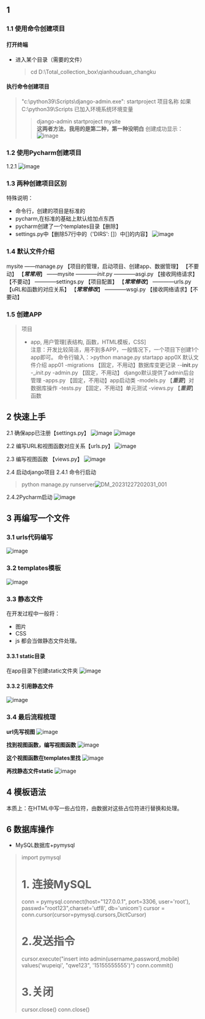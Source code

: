 ## 1 
### 1.1 使用命令创建项目
#### 打开终端
* 进入某个目录（需要的文件）
  >cd D:\Total_collection_box\qianhouduan_changku
#### 执行命令创建项目
>"c:\python39\Scripts\django-admin.exe": startproject 项目名称
>如果 C:\python39\Scripts 已加入环境系统环境变量
>> django-admin startproject mysite  
**这两者方法，我用的是第二种，第一种没明白**
创建成功显示：
![image](https://github.com/Maker-IoT-one/SCT-ZhuChengWei/assets/150048050/797d5fe6-2f95-4db0-a511-9c8bf8f8ea6b)


### 1.2 使用Pycharm创建项目
1.2.1 ![image](https://github.com/Maker-IoT-one/SCT-ZhuChengWei/assets/150048050/a887546f-248a-435f-9584-7977609b4bee)


### 1.3 两种创建项目区别
特殊说明：
* 命令行，创建的项目是标准的
* pycharm,在标准的基础上默认给加点东西
 * pycharm创建了一个templates目录【删除】
 * settings.py中【删除57行中的（'DIRS': []）中[]的内容】 
![image](https://github.com/Maker-IoT-one/SCT-ZhuChengWei/assets/150048050/fd4ffe75-cfae-4f45-b986-b727ef98ae8a)


### 1.4 默认文件介绍
mysite
——manage.py                  【项目的管理，启动项目、创建app、数据管理】 【不要动】  【***常常用***】
——mysite
————_init_.py
————asgi.py                  【接收网络请求】  【不要动】
————settings.py            【项目配置】                         【***常常修改***】
————urls.py                   【uRL和函数的对应关系】     【***常常修改***】
————wsgi.py                  【接收网络请求】【不要动】


### 1.5 创建APP 
>项目
>- app, 用户管理[表结构, 函数，HTML模板，CSS]  
注意：开发比较简洁，用不到多APP，一般情况下，一个项目下创建1个app即可。
命令行输入：>python manage.py startapp app0X
默认文件介绍
app01
-migrations      【固定，不用动】数据库变更记录
--__init__.py
-__init_.py
-admin.py        【固定，不用动】 django默认提供了admin后台管理
-apps.py          【固定，不用动】app启动类
-models.py      【***重要***】对数据库操作
-tests.py          【固定，不用动】单元测试
-views.py         【***重要***】函数


## 2 快速上手
2.1 确保app已注册【settings.py】
![image](https://github.com/Maker-IoT-one/SCT-ZhuChengWei/assets/150048050/c784394c-4209-4ce1-bd53-d2816199d59f)
![image](https://github.com/Maker-IoT-one/SCT-ZhuChengWei/assets/150048050/09439513-f0ed-4097-8adc-dfa946e3f6ca)

2.2 编写URL和视图函数对应关系【urls.py】
![image](https://github.com/Maker-IoT-one/SCT-ZhuChengWei/assets/150048050/40f21c79-d929-459a-a93d-4d17ecf64caf)

2.3 编写视图函数 【views.py】
![image](https://github.com/Maker-IoT-one/SCT-ZhuChengWei/assets/150048050/75a67e45-d538-4e83-aad1-4e55e1a9b86c)

2.4 启动django项目
2.4.1 命令行启动
>python manage.py runserver![DM_20231227202031_001](https://github.com/Maker-IoT-one/SCT-ZhuChengWei/assets/150048050/30be48b0-c9cf-47a4-8ad1-3b35a851fbe7)

2.4.2Pycharm启动
![image](https://github.com/Maker-IoT-one/SCT-ZhuChengWei/assets/150048050/d5651120-946c-4f5a-8a94-b6bad3b3fc78)


## 3 再编写一个文件
### 3.1 urls代码编写
![image](https://github.com/Maker-IoT-one/SCT-ZhuChengWei/assets/150048050/5106aeb6-d201-4235-a51d-6f315bb1270e)

### 3.2 templates模板
![image](https://github.com/Maker-IoT-one/SCT-ZhuChengWei/assets/150048050/ddf3d46d-9c43-47ae-b153-bb75c1edde67)

### 3.3 静态文件
在开发过程中一般将：
+ 图片
+ CSS
+ js
都会当做静态文件处理。


#### 3.3.1 static目录
在app目录下创建static文件夹
![image](https://github.com/Maker-IoT-one/SCT-ZhuChengWei/assets/150048050/e78b9e6d-4654-4bb2-9c26-19809bda5e51)

#### 3.3.2 引用静态文件
![image](https://github.com/Maker-IoT-one/SCT-ZhuChengWei/assets/150048050/2dea05c8-6351-4e88-b1fd-69fdeb865871)

### 3.4 最后流程梳理
**url先写视图**
![image](https://github.com/Maker-IoT-one/SCT-ZhuChengWei/assets/150048050/56389257-44da-4db6-bdbd-ac9cddef1853)

**找到视图函数，编写视图函数**
![image](https://github.com/Maker-IoT-one/SCT-ZhuChengWei/assets/150048050/ee30c06d-feda-40df-9a38-c7dd39f84fe5)

**这个视图函数在templates里找**
![image](https://github.com/Maker-IoT-one/SCT-ZhuChengWei/assets/150048050/8673e5cd-332f-4160-86db-73552fb179e7)

**再找静态文件static**
![image](https://github.com/Maker-IoT-one/SCT-ZhuChengWei/assets/150048050/e99ccd0b-b670-4801-a321-fdcff477b84a)


## 4 模板语法
本质上：在HTML中写一些占位符，由数据对这些占位符进行替换和处理。

## 6 数据库操作
+ MySQL数据库+pymysql
>import pymysql
># 1. 连接MySQL
>conn = pymysql.connect(host="127.0.0.1", port=3306, user='root'),
>passwd="root123",charset='utf8', db='unicom')
>cursor = conn.cursor(cursor=pymysql.cursors,DictCursor)
># 2.发送指令
>cursor.execute("insert into admin(username,password,mobile)
>values('wupeiqi', "qwe123", '15155555555')")
>conn.commit()
># 3.关闭
>cursor.close()
>conn.close()

